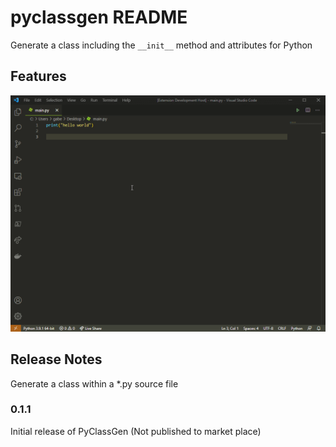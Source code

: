 # pyclassgen README

Generate a class including the `__init__` method and attributes for Python

## Features

![Example](images/example.gif)

## Release Notes

Generate a class within a *.py source file

### 0.1.1

Initial release of PyClassGen (Not published to market place)
